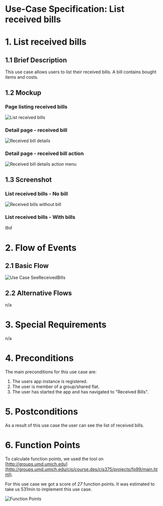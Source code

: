 # Use-Case Specification: List received bills

# 1. List received bills

## 1.1 Brief Description
This use case allows users to list their received bills. A bill contains bought items and costs.

## 1.2 Mockup
### Page listing received bills
![List received bills](../Mockups/uc_list_received_bills_list.png)

### Detail page - received bill
![Received bill details](../Mockups/uc_list_received_bills_detail.png)

### Detail page - received bill action
![Received bill details action menu](../Mockups/uc_list_received_bills_detail_actions.png)

## 1.3 Screenshot
### List received bills - No bill
![Received bills without bill](../Screenshots/received_bills_empty.png)

### List received bills - With bills
*tbd*

# 2. Flow of Events

## 2.1 Basic Flow
![Use Case SeeReceivedBills](../ActivityDiagrams/uc_see_received_bills.png)

## 2.2 Alternative Flows
n/a

# 3. Special Requirements
n/a

# 4. Preconditions
The main preconditions for this use case are:

 1. The users app instance is registered.
 2. The user is member of a group/shared flat.
 3. The user has started the app and has navigated to "Received Bills".

# 5. Postconditions
As a result of this use case the user can see the list of received bills.

# 6. Function Points
To calculate function points, we used the tool on [http://groups.umd.umich.edu](http://groups.umd.umich.edu/cis/course.des/cis375/projects/fp99/main.html).

For this use case we got a score of *27* function points. It was estimated to take us 531min to implement this use case.

![Function Points](../FunctionPoints/ListReceivedBills.PNG)
